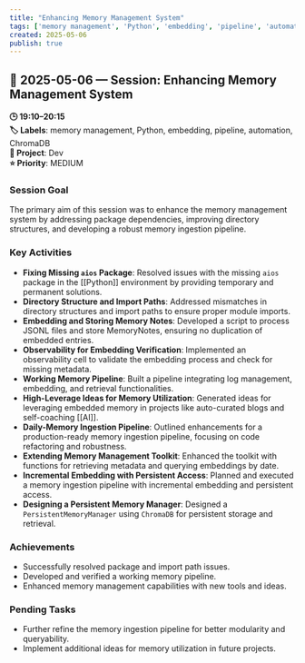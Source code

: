 ```yaml
---
title: "Enhancing Memory Management System"
tags: ['memory management', 'Python', 'embedding', 'pipeline', 'automation', 'ChromaDB']
created: 2025-05-06
publish: true
---
```


## 📅 2025-05-06 — Session: Enhancing Memory Management System

**🕒 19:10–20:15**  
**🏷️ Labels**: memory management, Python, embedding, pipeline, automation, ChromaDB  
**📂 Project**: Dev  
**⭐ Priority**: MEDIUM  


### Session Goal
The primary aim of this session was to enhance the memory management system by addressing package dependencies, improving directory structures, and developing a robust memory ingestion pipeline.

### Key Activities
- **Fixing Missing `aios` Package**: Resolved issues with the missing `aios` package in the [[Python]] environment by providing temporary and permanent solutions.
- **Directory Structure and Import Paths**: Addressed mismatches in directory structures and import paths to ensure proper module imports.
- **Embedding and Storing Memory Notes**: Developed a script to process JSONL files and store MemoryNotes, ensuring no duplication of embedded entries.
- **Observability for Embedding Verification**: Implemented an observability cell to validate the embedding process and check for missing metadata.
- **Working Memory Pipeline**: Built a pipeline integrating log management, embedding, and retrieval functionalities.
- **High-Leverage Ideas for Memory Utilization**: Generated ideas for leveraging embedded memory in projects like auto-curated blogs and self-coaching [[AI]].
- **Daily-Memory Ingestion Pipeline**: Outlined enhancements for a production-ready memory ingestion pipeline, focusing on code refactoring and robustness.
- **Extending Memory Management Toolkit**: Enhanced the toolkit with functions for retrieving metadata and querying embeddings by date.
- **Incremental Embedding with Persistent Access**: Planned and executed a memory ingestion pipeline with incremental embedding and persistent access.
- **Designing a Persistent Memory Manager**: Designed a `PersistentMemoryManager` using `ChromaDB` for persistent storage and retrieval.

### Achievements
- Successfully resolved package and import path issues.
- Developed and verified a working memory pipeline.
- Enhanced memory management capabilities with new tools and ideas.

### Pending Tasks
- Further refine the memory ingestion pipeline for better modularity and queryability.
- Implement additional ideas for memory utilization in future projects.
